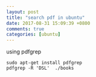 ```yaml
---
layout: post
title: "search pdf in ubuntu"
date: 2017-08-31 15:09:39 +0800
comments: true
categories: [ubuntu]
---
```


using pdfgrep
```
sudo apt-get install pdfgrep
pdfgrep -R 'DSL'  ./books 
```